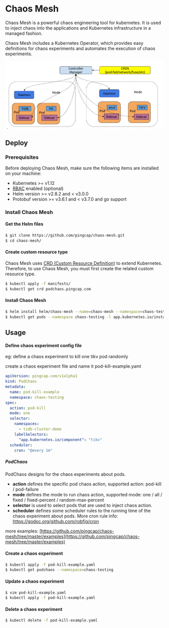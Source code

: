 # Chaos Mesh 
Chaos Mesh is a powerful chaos engineering tool for kubernetes. 
It is used to inject chaos into the applications and Kubernetes infrastructure in a managed fashion. 

Chaos Mesh includes a Kubernetes Operator, which provides easy definitions for chaos experiments and 
automates the execution of chaos experiments.

![Chaos Mesh](./static/chaos-mesh-overview.png)

## Deploy 

### Prerequisites 

Before deploying Chaos Mesh, make sure the following items are installed on your machine: 

* Kubernetes >= v1.12
* [RBAC](https://kubernetes.io/docs/admin/authorization/rbac) enabled (optional)
* Helm version >= v2.8.2 and < v3.0.0
* Protobuf version >= v3.6.1 and < v3.7.0 and go support

### Install Chaos Mesh 

#### Get the Helm files

```bash
$ git clone https://github.com/pingcap/chaos-mesh.git
$ cd chaos-mesh/
```

#### Create custom resource type

Chaos Mesh uses [CRD (Custom Resource Definition)](https://kubernetes.io/docs/tasks/access-kubernetes-api/custom-resources/custom-resource-definitions/) 
to extend Kubernetes. Therefore, to use Chaos Mesh, you must first create the related custom resource type.

```bash
$ kubectl apply -f manifests/
$ kubectl get crd podchaos.pingcap.com
```

#### Install Chaos Mesh 

```bash
$ helm install helm/chaos-mesh --name=chaos-mesh --namespace=chaos-testing
$ kubectl get pods --namespace chaos-testing -l app.kubernetes.io/instance=chaos-mesh
```

## Usage

#### Define chaos experiment config file 

eg: define a chaos experiment to kill one tikv pod randomly

create a chaos experiment file and name it pod-kill-example.yaml

```yaml
apiVersion: pingcap.com/v1alpha1
kind: PodChaos
metadata:
  name: pod-kill-example
  namespace: chaos-testing
spec:
  action: pod-kill
  mode: one
  selector:
    namespaces:
      - tidb-cluster-demo
    labelSelectors:
      "app.kubernetes.io/component": "tikv"
  scheduler:
    cron: "@every 1m"
```

##### PodChaos

PodChaos designs for the chaos experiments about pods.

* **action** defines the specific pod chaos action, supported action: pod-kill / pod-failure
* **mode** defines the mode to run chaos action, supported mode: one / all / fixed / fixed-percent / random-max-percent
* **selector** is used to select pods that are used to inject chaos action.
* **scheduler** defines some scheduler rules to the running time of the chaos experiment about pods. 
More cron rule info: https://godoc.org/github.com/robfig/cron


more examples: [https://github.com/pingcap/chaos-mesh/tree/master/examples](https://github.com/pingcap/chaos-mesh/tree/master/examples) 

#### Create a chaos experiment

```bash
$ kubectl apply -f pod-kill-example.yaml
$ kubectl get podchaos --namespace=chaos-testing
```

#### Update a chaos experiment

```bash
$ vim pod-kill-example.yaml
$ kubectl apply -f pod-kill-example.yaml
```

#### Delete a chaos experiment

```bash
$ kubectl delete -f pod-kill-example.yaml
```
